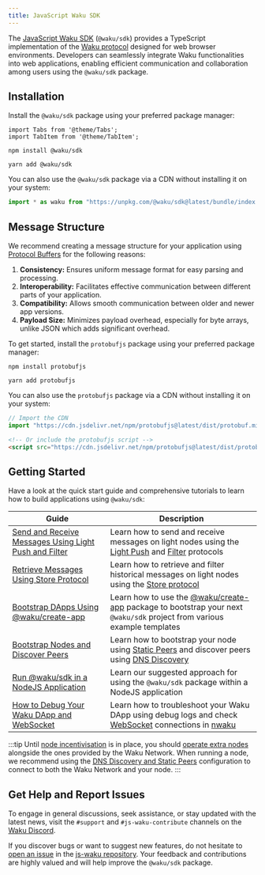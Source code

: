 ```yaml
---
title: JavaScript Waku SDK
---
```


The [JavaScript Waku SDK](https://github.com/waku-org/js-waku) (`@waku/sdk`) provides a TypeScript implementation of the [Waku protocol](/) designed for web browser environments. Developers can seamlessly integrate Waku functionalities into web applications, enabling efficient communication and collaboration among users using the `@waku/sdk` package.

## Installation

Install the `@waku/sdk` package using your preferred package manager:

```mdx-code-block
import Tabs from '@theme/Tabs';
import TabItem from '@theme/TabItem';
```

<Tabs groupId="package-manager">
<TabItem value="npm" label="npm">

```shell
npm install @waku/sdk
```

</TabItem>
<TabItem value="yarn" label="Yarn">

```shell
yarn add @waku/sdk
```

</TabItem>
</Tabs>

You can also use the `@waku/sdk` package via a CDN without installing it on your system:

```js
import * as waku from "https://unpkg.com/@waku/sdk@latest/bundle/index.js";
```

## Message Structure

We recommend creating a message structure for your application using [Protocol Buffers](https://protobuf.dev/) for the following reasons:

1. **Consistency:** Ensures uniform message format for easy parsing and processing.
2. **Interoperability:** Facilitates effective communication between different parts of your application.
3. **Compatibility:** Allows smooth communication between older and newer app versions.
4. **Payload Size:** Minimizes payload overhead, especially for byte arrays, unlike JSON which adds significant overhead.

To get started, install the `protobufjs` package using your preferred package manager:

<Tabs groupId="package-manager">
<TabItem value="npm" label="npm">

```shell
npm install protobufjs
```

</TabItem>
<TabItem value="yarn" label="Yarn">

```shell
yarn add protobufjs
```

</TabItem>
</Tabs>

You can also use the `protobufjs` package via a CDN without installing it on your system:

```js
// Import the CDN
import "https://cdn.jsdelivr.net/npm/protobufjs@latest/dist/protobuf.min.js";
```

```html
<!-- Or include the protobufjs script -->
<script src="https://cdn.jsdelivr.net/npm/protobufjs@latest/dist/protobuf.min.js"></script>
```

## Getting Started

Have a look at the quick start guide and comprehensive tutorials to learn how to build applications using `@waku/sdk`:

| Guide | Description |
| - | - |
| [Send and Receive Messages Using Light Push and Filter](/guides/js-waku/light-send-receive) | Learn how to send and receive messages on light nodes using the [Light Push](/overview/concepts/protocols#light-push) and [Filter](/overview/concepts/protocols#filter) protocols |
| [Retrieve Messages Using Store Protocol](/guides/js-waku/store-retrieve-messages) | Learn how to retrieve and filter historical messages on light nodes using the [Store protocol](/overview/concepts/protocols#store) |
| [Bootstrap DApps Using @waku/create-app](/guides/js-waku/use-waku-create-app) | Learn how to use the [@waku/create-app](https://www.npmjs.com/package/@waku/create-app) package to bootstrap your next `@waku/sdk` project from various example templates |
| [Bootstrap Nodes and Discover Peers](/guides/js-waku/configure-discovery) | Learn how to bootstrap your node using [Static Peers](/overview/concepts/static-peers) and discover peers using [DNS Discovery](/overview/concepts/dns-discovery) |
| [Run @waku/sdk in a NodeJS Application](/guides/js-waku/run-waku-nodejs) | Learn our suggested approach for using the `@waku/sdk` package within a NodeJS application |
| [How to Debug Your Waku DApp and WebSocket](/guides/js-waku/debug-waku-dapp) | Learn how to troubleshoot your Waku DApp using debug logs and check [WebSocket](/overview/concepts/transports) connections in [nwaku](/guides/run-nwaku-node) |

:::tip
Until [node incentivisation](/overview/reference/research-in-progress#prevention-of-denial-of-service-dos-and-node-incentivisation) is in place, you should [operate extra nodes](/guides/nodes-and-sdks#run-a-waku-node) alongside the ones provided by the Waku Network. When running a node, we recommend using the [DNS Discovery and Static Peers](/guides/js-waku/configure-discovery#configure-dns-discovery-and-static-peers) configuration to connect to both the Waku Network and your node.
:::

<!-- | [Build React DApps Using @waku/react](/guides/js-waku/use-waku-react) | Learn how to use the [@waku/react](https://www.npmjs.com/package/@waku/react) package seamlessly integrate `@waku/sdk` into a React application | -->

## Get Help and Report Issues

To engage in general discussions, seek assistance, or stay updated with the latest news, visit the `#support` and `#js-waku-contribute` channels on the [Waku Discord](https://discord.waku.org).

If you discover bugs or want to suggest new features, do not hesitate to [open an issue](https://github.com/waku-org/js-waku/issues/new/) in the [js-waku repository](https://github.com/waku-org/js-waku). Your feedback and contributions are highly valued and will help improve the `@waku/sdk` package.
